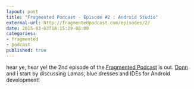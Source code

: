```yaml
---
layout: post
title: "Fragmented Podcast - Episode #2 : Android Studio"
external-url: http://fragmentedpodcast.com/episodes/2/
date: 2015-03-03T18:15:29-08:00
categories:
- fragmented
- podcast
published: true
---
```


hear ye, hear ye! the 2nd episode of the [Fragmented Podcast](http://fragmentedpodcast.com/) is out. [Donn](http://www.donnfelker.com/) and i start by discussing Lamas, blue dresses and IDEs for Android development!